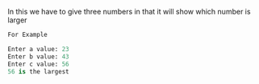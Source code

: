 In this we have to give three numbers in that it will show which number is larger   
```py
For Example    

Enter a value: 23
Enter b value: 43
Enter c value: 56
56 is the largest
```
